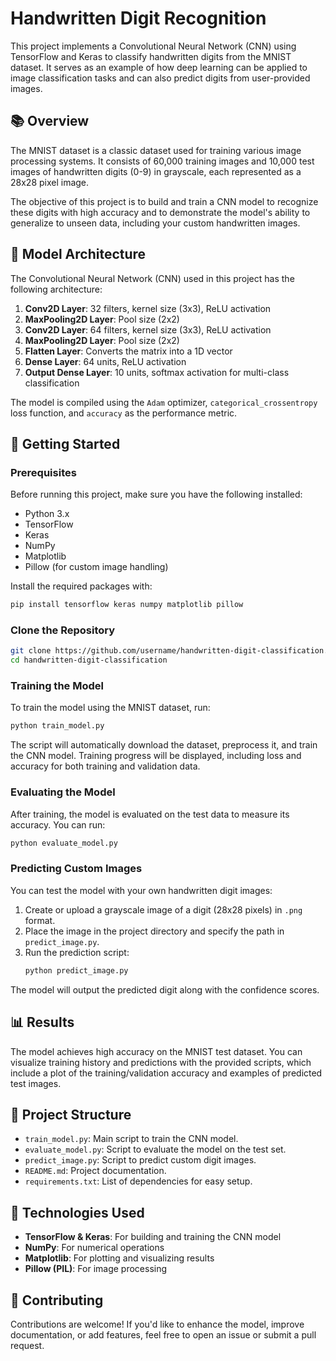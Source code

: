 # Handwritten Digit Recognition
This project implements a Convolutional Neural Network (CNN) using TensorFlow and Keras to classify handwritten digits from the MNIST dataset. It serves as an example of how deep learning can be applied to image classification tasks and can also predict digits from user-provided images.

## 📚 Overview
The MNIST dataset is a classic dataset used for training various image processing systems. It consists of 60,000 training images and 10,000 test images of handwritten digits (0-9) in grayscale, each represented as a 28x28 pixel image.

The objective of this project is to build and train a CNN model to recognize these digits with high accuracy and to demonstrate the model's ability to generalize to unseen data, including your custom handwritten images.

## 🧠 Model Architecture
The Convolutional Neural Network (CNN) used in this project has the following architecture:

1. **Conv2D Layer**: 32 filters, kernel size (3x3), ReLU activation
2. **MaxPooling2D Layer**: Pool size (2x2)
3. **Conv2D Layer**: 64 filters, kernel size (3x3), ReLU activation
4. **MaxPooling2D Layer**: Pool size (2x2)
5. **Flatten Layer**: Converts the matrix into a 1D vector
6. **Dense Layer**: 64 units, ReLU activation
7. **Output Dense Layer**: 10 units, softmax activation for multi-class classification

The model is compiled using the `Adam` optimizer, `categorical_crossentropy` loss function, and `accuracy` as the performance metric.

## 🚀 Getting Started

### Prerequisites
Before running this project, make sure you have the following installed:
- Python 3.x
- TensorFlow
- Keras
- NumPy
- Matplotlib
- Pillow (for custom image handling)

Install the required packages with:
```bash
pip install tensorflow keras numpy matplotlib pillow
```

### Clone the Repository
```bash
git clone https://github.com/username/handwritten-digit-classification.git
cd handwritten-digit-classification
```

### Training the Model
To train the model using the MNIST dataset, run:
```bash
python train_model.py
```
The script will automatically download the dataset, preprocess it, and train the CNN model. Training progress will be displayed, including loss and accuracy for both training and validation data.

### Evaluating the Model
After training, the model is evaluated on the test data to measure its accuracy. You can run:
```bash
python evaluate_model.py
```

### Predicting Custom Images
You can test the model with your own handwritten digit images:
1. Create or upload a grayscale image of a digit (28x28 pixels) in `.png` format.
2. Place the image in the project directory and specify the path in `predict_image.py`.
3. Run the prediction script:
   ```bash
   python predict_image.py
   ```

The model will output the predicted digit along with the confidence scores.

## 📊 Results
The model achieves high accuracy on the MNIST test dataset. You can visualize training history and predictions with the provided scripts, which include a plot of the training/validation accuracy and examples of predicted test images.

## 📂 Project Structure
- `train_model.py`: Main script to train the CNN model.
- `evaluate_model.py`: Script to evaluate the model on the test set.
- `predict_image.py`: Script to predict custom digit images.
- `README.md`: Project documentation.
- `requirements.txt`: List of dependencies for easy setup.

## 🔧 Technologies Used
- **TensorFlow & Keras**: For building and training the CNN model
- **NumPy**: For numerical operations
- **Matplotlib**: For plotting and visualizing results
- **Pillow (PIL)**: For image processing

## 🤝 Contributing
Contributions are welcome! If you'd like to enhance the model, improve documentation, or add features, feel free to open an issue or submit a pull request.


